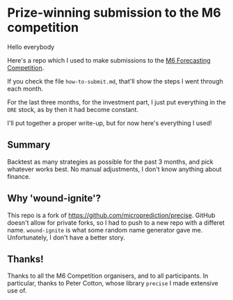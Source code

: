 # Prize-winning submission to the M6 competition

Hello everybody

Here's a repo which I used to make submissions to the [M6 Forecasting Competition](https://m6competition.com).

If you check the file `how-to-submit.md`, that'll show the steps I went through each month.

For the last three months, for the investment part, I just put everything in the `DRE` stock, as by then it had become constant.

I'll put together a proper write-up, but for now here's everything I used!

## Summary

Backtest as many strategies as possible for the past 3 months, and pick whatever works best. No manual adjustments,
I don't know anything about finance.

## Why 'wound-ignite'?

This repo is a fork of https://github.com/microprediction/precise. GitHub doesn't allow for private forks, so
I had to push to a new repo with a differet name. `wound-ignite` is what some random name generator gave me.
Unfortunately, I don't have a better story.

## Thanks!

Thanks to all the M6 Competition organisers, and to all participants. In particular, thanks to Peter Cotton, whose library `precise`
I made extensive use of.

